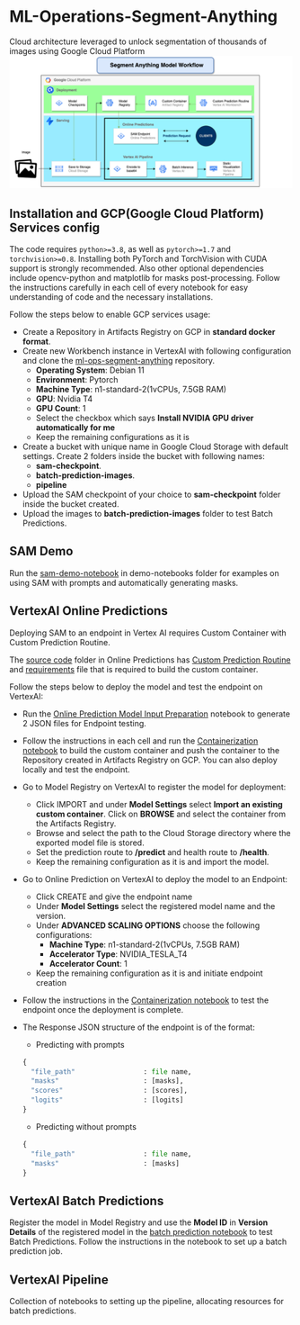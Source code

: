 # ML-Operations-Segment-Anything
Cloud architecture leveraged to unlock segmentation of thousands of images using Google Cloud Platform
![SAM-model-workflow](demo-notebooks/images/sam_workflow.png?raw=true)

## Installation and GCP(Google Cloud Platform) Services config
The code requires `python>=3.8`, as well as `pytorch>=1.7` and `torchvision>=0.8`. Installing both PyTorch and TorchVision with CUDA support is strongly recommended. Also other optional dependencies include opencv-python and matplotlib for masks post-processing. Follow the instructions carefully in each cell of every notebook for easy understanding of code and the necessary installations.

Follow the steps below to enable GCP services usage:
+ Create a Repository in Artifacts Registry on GCP in **standard docker format**.
+ Create new Workbench instance in VertexAI with following configuration and clone the [ml-ops-segment-anything](https://github.com/objectcomputing/ml-ops-segment-anything/tree/main) repository.
  - **Operating System**: Debian 11
  - **Environment**: Pytorch
  - **Machine Type**: n1-standard-2(1vCPUs, 7.5GB RAM)
  - **GPU**: Nvidia T4
  - **GPU Count**: 1
  - Select the checkbox which says **Install NVIDIA GPU driver automatically for me**
  - Keep the remaining configurations as it is
+ Create a bucket with unique name in Google Cloud Storage with default settings. Create 2 folders inside the bucket with following names:
  - **sam-checkpoint**.
  - **batch-prediction-images**.
  - **pipeline**
+ Upload the SAM checkpoint of your choice to **sam-checkpoint** folder inside the bucket created.
+ Upload the images to **batch-prediction-images** folder to test Batch Predictions.

## SAM Demo
Run the [sam-demo-notebook](https://github.com/objectcomputing/ml-ops-segment-anything/blob/dev/demo-notebooks/sam-demo.ipynb) in demo-notebooks folder for examples on using SAM with prompts and automatically generating masks.

## VertexAI Online Predictions
Deploying SAM to an endpoint in Vertex AI requires Custom Container with Custom Prediction Routine.

The [source code](https://github.com/objectcomputing/ml-ops-segment-anything/tree/dev/vertexAI_online_predictions/src) folder in Online Predictions has [Custom Prediction Routine](https://github.com/objectcomputing/ml-ops-segment-anything/blob/dev/vertexAI_online_predictions/src/custom_sam_predictor.py) and [requirements](https://github.com/objectcomputing/ml-ops-segment-anything/blob/dev/vertexAI_online_predictions/src/requirements.txt) file that is required to build the custom container.

Follow the steps below to deploy the model and test the endpoint on VertexAI:

+ Run the [Online Prediction Model Input Preparation](https://github.com/objectcomputing/ml-ops-segment-anything/blob/dev/vertexAI_online_predictions/online_predict_model_input_prep.ipynb) notebook to generate 2 JSON files for Endpoint testing.
+ Follow the instructions in each cell and run the [Containerization notebook](https://github.com/objectcomputing/ml-ops-segment-anything/blob/dev/vertexAI_online_predictions/containerise-deploy.ipynb) to build the custom container and push the container to the Repository created in Artifacts Registry on GCP. You can also deploy locally and test the endpoint.
+ Go to Model Registry on VertexAI to register the model for deployment:
  - Click IMPORT and under **Model Settings** select **Import an existing custom container**. Click on **BROWSE** and select the container from the Artifacts Registry.
  - Browse and select the path to the Cloud Storage directory where the exported model file is stored.
  - Set the prediction route to **/predict** and health route to **/health**.
  - Keep the remaining configuration as it is and import the model.
+ Go to Online Prediction on VertexAI to deploy the model to an Endpoint:
  - Click CREATE and give the endpoint name
  - Under **Model Settings** select the registered model name and the version.
  - Under **ADVANCED SCALING OPTIONS** choose the following configurations:
    * **Machine Type**: n1-standard-2(1vCPUs, 7.5GB RAM)
    * **Accelerator Type**: NVIDIA_TESLA_T4
    * **Accelerator Count**: 1
  - Keep the remaining configuration as it is and initiate endpoint creation
+ Follow the instructions in the [Containerization notebook](https://github.com/objectcomputing/ml-ops-segment-anything/blob/dev/vertexAI_online_predictions/containerise-deploy.ipynb) to test the endpoint once the deployment is complete.
+ The Response JSON structure of the endpoint is of the format:
  - Predicting with prompts
  ```python
  {
    "file_path"                 : file name,
    "masks"                     : [masks],
    "scores"                    : [scores],
    "logits"                    : [logits]
  }
  ```
  
  - Predicting without prompts
  ```python
  {
    "file_path"                 : file name,
    "masks"                     : [masks]
  }
  ```
## VertexAI Batch Predictions
Register the model in Model Registry and use the **Model ID** in **Version Details** of the registered model in the [batch prediction notebook](https://github.com/objectcomputing/ml-ops-segment-anything/blob/dev/vertexAI_batch_prediction/batch_prediction.ipynb) to test Batch Predictions. Follow the instructions in the notebook to set up a batch prediction job.

## VertexAI Pipeline
Collection of notebooks to setting up the pipeline, allocating resources for batch predictions.




